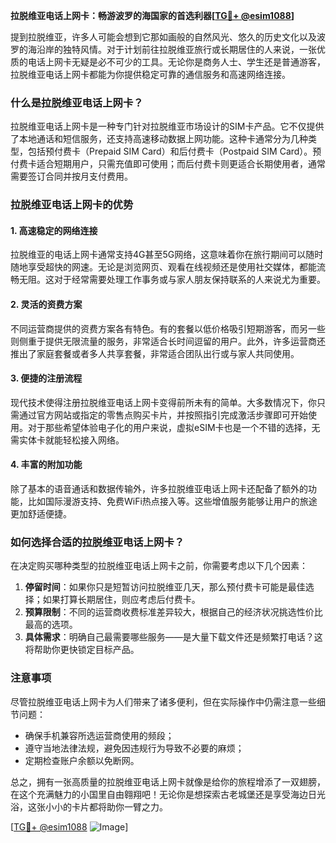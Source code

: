**拉脱维亚电话上网卡：畅游波罗的海国家的首选利器[[TG💪+ @esim1088](https://t.me/s/esim1088)]**

提到拉脱维亚，许多人可能会想到它那如画般的自然风光、悠久的历史文化以及波罗的海沿岸的独特风情。对于计划前往拉脱维亚旅行或长期居住的人来说，一张优质的电话上网卡无疑是必不可少的工具。无论你是商务人士、学生还是普通游客，拉脱维亚电话上网卡都能为你提供稳定可靠的通信服务和高速网络连接。

### 什么是拉脱维亚电话上网卡？

拉脱维亚电话上网卡是一种专门针对拉脱维亚市场设计的SIM卡产品。它不仅提供了本地通话和短信服务，还支持高速移动数据上网功能。这种卡通常分为几种类型，包括预付费卡（Prepaid SIM Card）和后付费卡（Postpaid SIM Card）。预付费卡适合短期用户，只需充值即可使用；而后付费卡则更适合长期使用者，通常需要签订合同并按月支付费用。

### 拉脱维亚电话上网卡的优势

#### 1. **高速稳定的网络连接**
拉脱维亚的电话上网卡通常支持4G甚至5G网络，这意味着你在旅行期间可以随时随地享受超快的网速。无论是浏览网页、观看在线视频还是使用社交媒体，都能流畅无阻。这对于经常需要处理工作事务或与家人朋友保持联系的人来说尤为重要。

#### 2. **灵活的资费方案**
不同运营商提供的资费方案各有特色。有的套餐以低价格吸引短期游客，而另一些则侧重于提供无限流量的服务，非常适合长时间逗留的用户。此外，许多运营商还推出了家庭套餐或者多人共享套餐，非常适合团队出行或与家人共同使用。

#### 3. **便捷的注册流程**
现代技术使得注册拉脱维亚电话上网卡变得前所未有的简单。大多数情况下，你只需通过官方网站或指定的零售点购买卡片，并按照指引完成激活步骤即可开始使用。对于那些希望体验电子化的用户来说，虚拟eSIM卡也是一个不错的选择，无需实体卡就能轻松接入网络。

#### 4. **丰富的附加功能**
除了基本的语音通话和数据传输外，许多拉脱维亚电话上网卡还配备了额外的功能，比如国际漫游支持、免费WiFi热点接入等。这些增值服务能够让用户的旅途更加舒适便捷。

### 如何选择合适的拉脱维亚电话上网卡？

在决定购买哪种类型的拉脱维亚电话上网卡之前，你需要考虑以下几个因素：

1. **停留时间**：如果你只是短暂访问拉脱维亚几天，那么预付费卡可能是最佳选择；如果打算长期居住，则应考虑后付费卡。
2. **预算限制**：不同的运营商收费标准差异较大，根据自己的经济状况挑选性价比最高的选项。
3. **具体需求**：明确自己最需要哪些服务——是大量下载文件还是频繁打电话？这将帮助你更快锁定目标产品。

### 注意事项

尽管拉脱维亚电话上网卡为人们带来了诸多便利，但在实际操作中仍需注意一些细节问题：
- 确保手机兼容所选运营商使用的频段；
- 遵守当地法律法规，避免因违规行为导致不必要的麻烦；
- 定期检查账户余额以免断网。

总之，拥有一张高质量的拉脱维亚电话上网卡就像是给你的旅程增添了一双翅膀，在这个充满魅力的小国里自由翱翔吧！无论你是想探索古老城堡还是享受海边日光浴，这张小小的卡片都将助你一臂之力。

[[TG💪+ @esim1088](https://t.me/s/esim1088) ![Image](https://i.postimg.cc/4NQfJmqS/Snipaste-2025-05-13-00-14-12.png)]